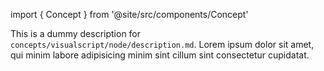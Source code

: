 import { Concept } from '@site/src/components/Concept'

<Concept
  title    = "node/description"
  kind     = "Core"
  category = "Visualscript"
  block    = {true}>
This is a dummy description for `concepts/visualscript/node/description.md`.
Lorem ipsum dolor sit amet, qui minim labore adipisicing minim sint cillum sint consectetur cupidatat.
</Concept>


